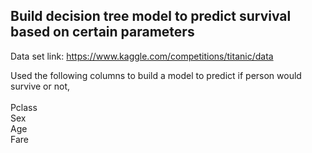 ## Build decision tree model to predict survival based on certain parameters

Data set link: https://www.kaggle.com/competitions/titanic/data

Used the following columns to build a model to predict if person would survive or not,<br>
<br>
Pclass<br>
Sex<br>
Age<br>
Fare
